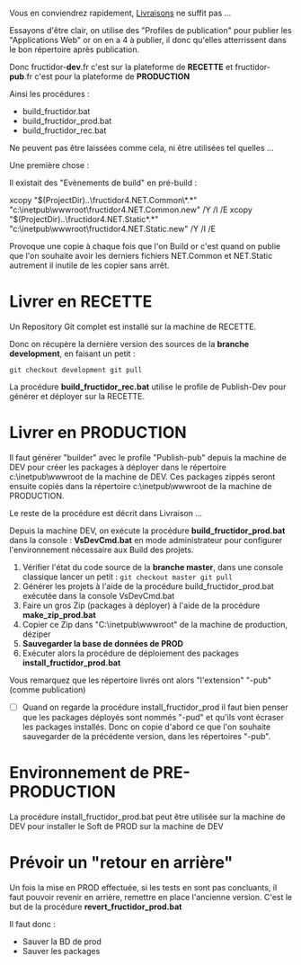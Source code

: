 Vous en conviendrez rapidement, [Livraisons](Livraisons) ne suffit pas ...

Essayons d'être clair, on utilise des "Profiles de publication" pour publier les "Applications Web" or on en a 4 à publier, il donc qu'elles atterrissent dans le bon répertoire après publication.

>
Donc fructidor-**dev**.fr c'est sur la plateforme de **RECETTE**
et fructidor-**pub**.fr c'est pour la plateforme de **PRODUCTION**

Ainsi les procédures :
* build_fructidor.bat
* build_fructidor_prod.bat
* build_fructidor_rec.bat

Ne peuvent pas être laissées comme cela, ni être utilisées tel quelles ...

Une première chose :

Il existait des "Evènements de build" en pré-build :

xcopy "$(ProjectDir)..\fructidor4.NET.Common\*.*" "c:\inetpub\wwwroot\fructidor4.NET.Common.new" /Y /I /E
xcopy "$(ProjectDir)..\fructidor4.NET.Static\*.*" "c:\inetpub\wwwroot\fructidor4.NET.Static.new" /Y /I /E

Provoque une copie à chaque fois que l'on Build or c'est quand on publie que l'on souhaite avoir les derniers fichiers NET.Common et NET.Static autrement il inutile de les copier sans arrêt.

# Livrer en RECETTE
Un Repository Git complet est installé sur la machine de RECETTE.

Donc on récupère la dernière version des sources de la **branche development**, en faisant un petit :

`
git checkout development
git pull
`

La procédure **build_fructidor_rec.bat** utilise le profile de Publish-Dev pour générer et déployer sur la RECETTE.

# Livrer en PRODUCTION
Il faut générer "builder" avec le profile "Publish-pub" depuis la machine de DEV pour créer les packages à déployer dans le répertoire c:\inetpub\wwwroot de la machine de DEV. Ces packages zippés seront ensuite copiés dans la répertoire c:\inetpub\wwwroot de la machine de PRODUCTION.

Le reste de la procédure est décrit dans Livraison ...

Depuis la machine DEV, on exécute la procédure **build_fructidor_prod.bat** dans la console : **VsDevCmd.bat** en mode administrateur pour configurer l'environnement nécessaire aux Build des projets.

1. Vérifier l'état du code source de la **branche master**, dans une console classique lancer un petit :
`
git checkout master
git pull
`
1. Générer les projets à l'aide de la procédure build_fructidor_prod.bat exécutée dans la console VsDevCmd.bat
1. Faire un gros Zip (packages à déployer) à l'aide de la procédure **make_zip_prod.bat**
1. Copier ce Zip dans "C:\inetpub\wwwroot\" de la machine de production, déziper
1. **Sauvegarder la base de données de PROD**
1. Exécuter alors la procédure de déploiement des packages **install_fructidor_prod.bat**

Vous remarquez que les répertoire livrés ont alors "l'extension" "-pub" (comme publication)

* [ ] Quand on regarde la procédure install_fructidor_prod il faut bien penser que les packages déployés sont nommés "-pud" et qu'ils vont écraser les packages installés. Donc on copie d'abord ce que l'on souhaite sauvegarder de la précédente version, dans les répertoires "-pub". 

# Environnement de PRE-PRODUCTION
La procédure install_fructidor_prod.bat peut être utilisée sur la machine de DEV pour installer le Soft de PROD sur la machine de DEV

# Prévoir un "retour en arrière"
Un fois la mise en PROD effectuée, si les tests en sont pas concluants, il faut pouvoir revenir en arrière, remettre en place l'ancienne version. C'est le but de la procédure **revert_fructidor_prod.bat**

Il faut donc :
* Sauver la BD de prod
* Sauver les packages
